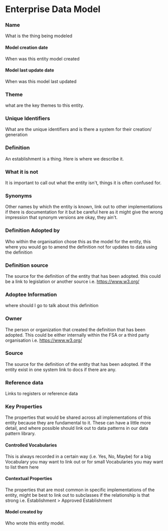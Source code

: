 # Enterprise Data Model
### Name
What is the thing being modeled
#### Model creation date
When was this entity model created
#### Model last update date
When was this model last updated
### Theme
what are the key themes to this entity.
### Unique Identifiers
What are the unique identifiers and is there a system for their creation/ generation
### Definition
An establishment is a thing. Here is where we describe it.
### What it is not
It is important to call out what the entity isn't, things it is often confused for.
### Synonyms
Other names by which the entity is known, link out to other implementations if there is documentation for it but be careful here as it might give the wrong impression that synonym versions are okay, they ain't.
### Definition Adopted by
Who within the organisation chose this as the model for the entity, this where you would go to amend the definition not for updates to data using the definition
### Definition source
The source for the definition of the entity that has been adopted. this could be a link to legislation or another source i.e. <https://www.w3.org/>
### Adoptee Information
where should I go to talk about this definition
### Owner
The person or organization that created the definition that has been adopted. This could be either internally within the FSA or a third party organisation i.e. <https://www.w3.org/>
### Source
The source for the definition of the entity that has been adopted. If the entity exist in one system link to docs if there are any.
### Reference data
Links to registers or reference data
### Key Properties
The properties that would be shared across all implementations of this entity because they are fundamental to it. These can have a little more detail, and where possible should link out to data patterns in our data pattern library.
#### Controlled Vocabularies
This is always recorded in a certain way (i.e. Yes, No, Maybe) for a big Vocabulary you may want to link out or for small Vocabularies you may want to list them here
#### Contextual Properties
The properties that are most common in specific implementations of the entity, might be best to link out to subclasses if the relationship is that strong i.e. Establishment > Approved Establishment
#### Model created by
Who wrote this entity model.
